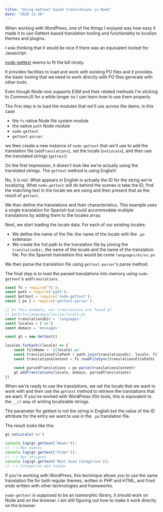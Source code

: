 ```yaml
---
title: "Using Gettext based translations in Node"
date: "2020-11-30"
---
```


When working with WordPress, one of the things I enjoyed was how easy it made it to use Gettext-based translation tooling and functionality to localize themes and plugins.

I was thinking that it would be nice if there was an equivalent toolset for Javascript.

[node-gettext](https://www.npmjs.com/package/node-gettext) seems to fit the bill nicely.

It provides facilities to load and work with existing PO files and it provides the basic tooling that we need to work directly with PO files generate with other tools.

Even though Node now supports ESM and their related methods I'm sticking to CommonJS for a while longer so I can learn how to use them properly.

The first step is to load the modules that we'll use across the demo, in this case

- the `fs` native Node file system module
- the native `path` Node module
- `node-gettext`
- `gettext-parser`

we then create a new instance of `node-gettext` that we'll use to add the translation file (`addTranslations`), set the locale (`setLocale`), and then use the translated strings (`gettext`)

On the first impression, it doesn't look like we're actually using the translated strings. The `gettext` method is using English!

No, it is not. What appears in English is actually the ID for the string we're localizing. What `node-gettext` will do behind the scenes is take the ID, find the matching text in the locale we are using and then present that as the result of `gettext`.

We then define the translations and their characteristics. This example uses a single translation for Spanish but could accommodate multiple translations by adding them to the locales array.

Next, we start loading the locale data. For each of our existing locales:

- We define the name of the file: the name of the locale with the `.po` extension
- We create the full path to the translation file by joining the `translationDir`, the name of the locale and the name of the translation file. For the Spanish translation this would be come `languages/es/es.po`

We then parse the translation file using `gettext-parser`'s parse method.

The final step is to load the parsed translations into memory using `node-gettext`'s `addTranslations`.

```js
const fs = require('fs');
const path = require('path');
const Gettext = require('node-gettext');
const { po } = require('gettext-parser');

// In this example, our translations are found at
// path/to/languages/locale/locale.po
const translationsDir = 'languages'
const locales = ['es']
const domain = 'messages'

const gt = new Gettext()

locales.forEach((locale) => {
    const fileName = `${locale}.po`
    const translationsFilePath = path.join(translationsDir, locale, fileName)
    const translationsContent = fs.readFileSync(translationsFilePath)

    const parsedTranslations = po.parse(translationsContent)
    gt.addTranslations(locale, domain, parsedTranslations)
})
```

When we're ready to use the translations, we set the locale that we want to work with and then use the `gettext` method to retrieve the translations that we want. If you've worked with WordPress i10n tools, this is equivalent to the `__()` way of writing localizable strings.

The parameter for gettext is not the string in English but the value of the ID attribute for the entry we want to use in the `.po` translation file.

The result looks like this:

```js
gt.setLocale('es')

console.log(gt.gettext('Newer'));
// --> Más nuevos
console.log(gt.gettext('Older'));
// --> Mas antiguos
console.log(gt.gettext('Most Used Categories'));
// --> Categorías más usadas
```

If you're working with WordPress, this technique allows you to use the same translation file for both regular themes, written in PHP and HTML, and front ends written with other technologies and frameworks.

`node-gettext` is supposed to be an isomorphic library, it should work on Node and on the browser. I am still figuring out how to make it work directly on the browser.
